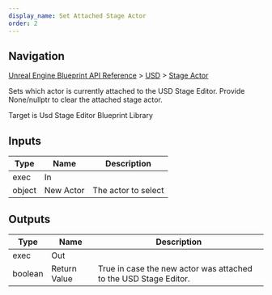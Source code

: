 ```yaml
---
display_name: Set Attached Stage Actor
order: 2
---
```

## Navigation

[Unreal Engine Blueprint API Reference](https://dev.epicgames.com/documentation/en-us/unreal-engine/BlueprintAPI) > [USD](https://dev.epicgames.com/documentation/en-us/unreal-engine/BlueprintAPI/USD) > [Stage Actor](https://dev.epicgames.com/documentation/en-us/unreal-engine/BlueprintAPI/USD/StageActor)

Sets which actor is currently attached to the USD Stage Editor.
Provide None/nullptr to clear the attached stage actor.

Target is Usd Stage Editor Blueprint Library

## Inputs

| Type | Name | Description |
| --- | --- | --- |
| exec | In |  |
| object | New Actor | The actor to select |

## Outputs

| Type | Name | Description |
| --- | --- | --- |
| exec | Out |  |
| boolean | Return Value | True in case the new actor was attached to the USD Stage Editor. |
